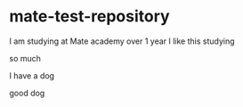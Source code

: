 # mate-test-repository

I am studying at Mate academy
over 1 year
I like this studying

so much

I have a dog

good dog
